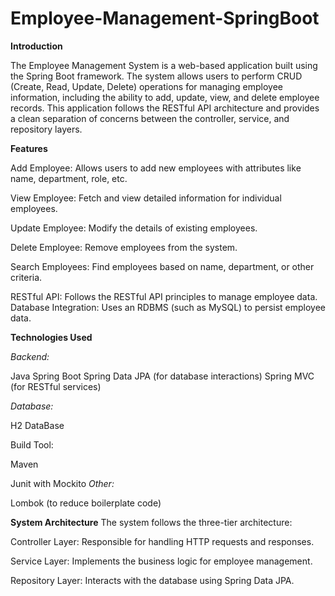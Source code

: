 # Employee-Management-SpringBoot

**Introduction**

The Employee Management System is a web-based application built using the Spring Boot framework. The system allows users to perform CRUD (Create, Read, Update, Delete) operations for managing employee information, including the ability to add, update, view, and delete employee records. This application follows the RESTful API architecture and provides a clean separation of concerns between the controller, service, and repository layers.

**Features**

Add Employee: Allows users to add new employees with attributes like name, department, role, etc.

View Employee: Fetch and view detailed information for individual employees.

Update Employee: Modify the details of existing employees.

Delete Employee: Remove employees from the system.

Search Employees: Find employees based on name, department, or other criteria.

RESTful API: Follows the RESTful API principles to manage employee data.
Database Integration: Uses an RDBMS (such as MySQL) to persist employee data.

**Technologies Used**

*Backend:*

Java
Spring Boot
Spring Data JPA (for database interactions)
Spring MVC (for RESTful services)

*Database:*

H2 DataBase

Build Tool:

Maven

Junit with Mockito
*Other:*

Lombok (to reduce boilerplate code)

**System Architecture**
The system follows the three-tier architecture:

Controller Layer: Responsible for handling HTTP requests and responses.

Service Layer: Implements the business logic for employee management.

Repository Layer: Interacts with the database using Spring Data JPA.


